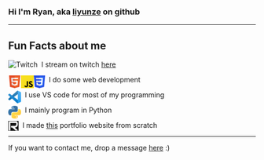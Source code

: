 ### Hi I'm Ryan, aka [liyunze](https://github.com/liyunze-coding) on github

---

## Fun Facts about me

<!--https://n9e5v4d8.ssl.hwcdn.net/images/twitch/icon_big.png!-->
<img align="left" alt="Twitch" height="26px" src="https://n9e5v4d8.ssl.hwcdn.net/images/twitch/icon_big.png"/>

&nbsp;&nbsp;I stream on twitch [here](https://www.twitch.tv/ryanlee932)

<img align="left" alt="HTML5" height="26px" src="static\images\html5.png"/>

<img align="left" alt="JavaScript" height="26px" src="static\images\javascript.png" />

<img align="left" alt="CSS3" height="26px" src="static\images\css3.png" />

&nbsp;&nbsp;I do some web development

<img align="left" alt="Visual Studio Code" height="26px" src="static\images\vscode.png" />

&nbsp;&nbsp;I use VS code for most of my programming

<img align="left" alt="Python" height="26px" src="static\images\python.png" />

&nbsp;&nbsp;I mainly program in Python

<img align="left" alt="Portfolio" height="20px" src="static\images\logo.jpg"/>&nbsp;&nbsp;I made [this](https://liyunze-coding.github.io/portfolio) portfolio website from scratch

---

If you want to contact me, drop a message [here](https://liyunze-coding.github.io/portfolio/about.html) :)
